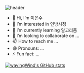 ![header](https://capsule-render.vercel.app/api?type=waving&color=auto&height=200&section=header&text=UNITY개발자%20이은수&fontSize=50)
- 👋 Hi, I’m 이은수
- 👀 I’m interested in 인방시청
- 🌱 I’m currently learning 알고리즘
- 💞️ I’m looking to collaborate on ...
- 📫 How to reach me ...
- 😄 Pronouns: ...
- ⚡ Fun fact: ...



[![wavingWind's GitHub stats](https://github-readme-stats.vercel.app/api?username=wavingwind)](https://github.com/anuraghazra/github-readme-stats)


<!---
wavingwind/wavingwind is a ✨ special ✨ repository because its `README.md` (this file) appears on your GitHub profile.
You can click the Preview link to take a look at your changes.
--->
